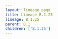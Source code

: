 ```yaml
---
layout: lineage_page
title: Lineage B.1.25
lineage: B.1.25
parent: B.1
children: ['B.1.25']
---
```

